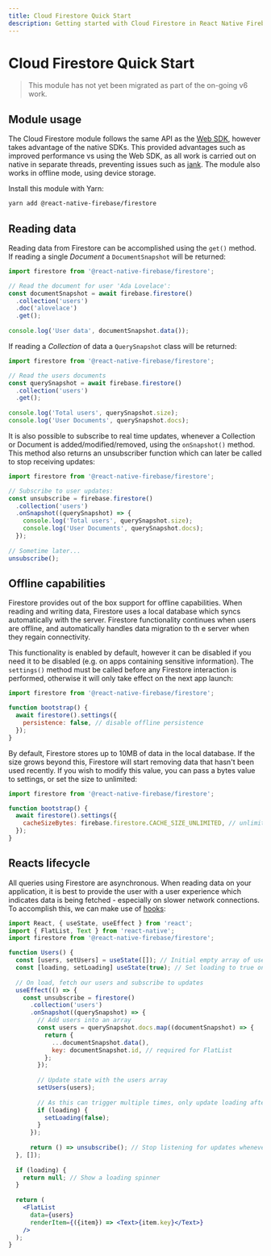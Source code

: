 ```yaml
---
title: Cloud Firestore Quick Start
description: Getting started with Cloud Firestore in React Native Firebase
---
```


# Cloud Firestore Quick Start

> This module has not yet been migrated as part of the on-going v6 work.

## Module usage

The Cloud Firestore module follows the same API as the [Web SDK](https://firebase.google.com/docs/reference/js/firebase.firestore), however takes advantage of the native SDKs. This provided advantages such as improved performance vs using the Web SDK, as all work is carried out on native in separate threads, preventing issues such as [jank](https://facebook.github.io/react-native/docs/performance#js-frame-rate-javascript-thread). The module also works in offline mode, using device storage.

Install this module with Yarn:

```bash
yarn add @react-native-firebase/firestore
```

## Reading data

Reading data from Firestore can be accomplished using the `get()` method. If reading a single *Document* a `DocumentSnapshot` will be returned:

```js
import firestore from '@react-native-firebase/firestore';

// Read the document for user 'Ada Lovelace':
const documentSnapshot = await firebase.firestore()
  .collection('users')
  .doc('alovelace')
  .get();
  
console.log('User data', documentSnapshot.data());
```

If reading a *Collection* of data  a `QuerySnapshot` class will be returned:

```js
import firestore from '@react-native-firebase/firestore';

// Read the users documents
const querySnapshot = await firebase.firestore()
  .collection('users')
  .get();
  
console.log('Total users', querySnapshot.size);
console.log('User Documents', querySnapshot.docs);
```

It is also possible to subscribe to real time updates, whenever a Collection or Document is added/modified/removed, using the `onSnapshot()` method. This method also returns an unsubscriber function which can later be called to stop receiving updates:

```js
import firestore from '@react-native-firebase/firestore';

// Subscribe to user updates:
const unsubscribe = firebase.firestore()
  .collection('users')
  .onSnapshot((querySnapshot) => {
    console.log('Total users', querySnapshot.size);
    console.log('User Documents', querySnapshot.docs);
  });
  
// Sometime later...
unsubscribe();
```

## Offline capabilities

Firestore provides out of the box support for offline capabilities. When reading and writing data, Firestore uses a local database which syncs automatically with the server. Firestore functionality continues when users are offline, and automatically handles data migration to th e server when they regain connectivity.

This functionality is enabled by default, however it can be disabled if you need it to be disabled (e.g. on apps containing sensitive information). The `settings()` method must be called before any Firestore interaction is performed, otherwise it will only take effect on the next app launch:

```js
import firestore from '@react-native-firebase/firestore';

function bootstrap() {
  await firestore().settings({
    persistence: false, // disable offline persistence
  });
}
```

By default, Firestore stores up to 10MB of data in the local database. If the size grows beyond this, Firestore will start removing data that hasn't been used recently. If you wish to modify this value, you can pass a bytes value to settings, or set the size to unlimited:

```js
import firestore from '@react-native-firebase/firestore';

function bootstrap() {
  await firestore().settings({
    cacheSizeBytes: firebase.firestore.CACHE_SIZE_UNLIMITED, // unlimited cache size
  });
}
```

## Reacts lifecycle

All queries using Firestore are asynchronous. When reading data on your application, it is best to provide the user with a user experience which indicates data is being fetched - especially on slower network connections. To accomplish this, we can make use of [hooks](https://reactjs.org/docs/hooks-intro.html):

```jsx
import React, { useState, useEffect } from 'react';
import { FlatList, Text } from 'react-native';
import firestore from '@react-native-firebase/firestore';

function Users() {
  const [users, setUsers] = useState([]); // Initial empty array of users
  const [loading, setLoading] useState(true); // Set loading to true on component mount
 
  // On load, fetch our users and subscribe to updates
  useEffect(() => {
    const unsubscribe = firestore()
      .collection('users')
      .onSnapshot((querySnapshot) => {
        // Add users into an array
        const users = querySnapshot.docs.map((documentSnapshot) => {
          return {
            ...documentSnapshot.data(),
            key: documentSnapshot.id, // required for FlatList
          };
        }); 
        
        // Update state with the users array
        setUsers(users);
        
        // As this can trigger multiple times, only update loading after the first update
        if (loading) {
          setLoading(false);
        }
      });
      
      return () => unsubscribe(); // Stop listening for updates whenever the component unmounts
  }, []);
  
  if (loading) {
    return null; // Show a loading spinner
  }
  
  return (
    <FlatList
      data={users}
      renderItem={({item}) => <Text>{item.key}</Text>}
    />
  );
}
```
